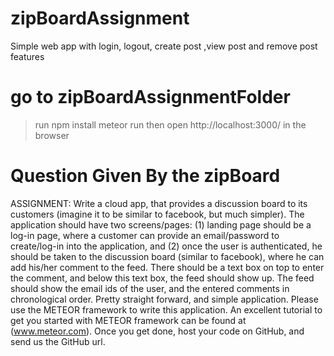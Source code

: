 # zipBoardAssignment
Simple web app with login, logout, create post ,view post and remove post features

# go to zipBoardAssignmentFolder
  >run npm install
  > meteor run
  > then open http://localhost:3000/ in the browser
  
 
 # Question Given By the zipBoard 
 
 ASSIGNMENT: Write a cloud app, that provides a discussion board to its customers (imagine it
to be similar to facebook, but much simpler). The application should have two screens/pages:
(1) landing page should be a log-in page, where a customer can provide an email/password to
create/log-in into the application, and (2) once the user is authenticated, he should be taken
to the discussion board (similar to facebook), where he can add his/her comment to the feed.
There should be a text box on top to enter the comment, and below this text box, the feed
should show up. The feed should show the email ids of the user, and the entered comments in
chronological order.
Pretty straight forward, and simple application. Please use the METEOR framework to write
this application. An excellent tutorial to get you started with METEOR framework can be
found at (www.meteor.com). Once you get done, host your code on GitHub, and send us the
GitHub url.
